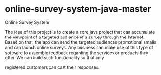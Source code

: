 # online-survey-system-java-master

Online Survey System

The idea of this project is to create a core java project that can accumulate the viewpoint of a targeted audience of a survey through the Internet. Based on that, the app can send the targeted audiences promotional emails and can launch online surveys. Any business can make use of this type of software to assemble feedback regarding the services or products they offer. We can build such functionality so that only

registered customers can cast their responses.

